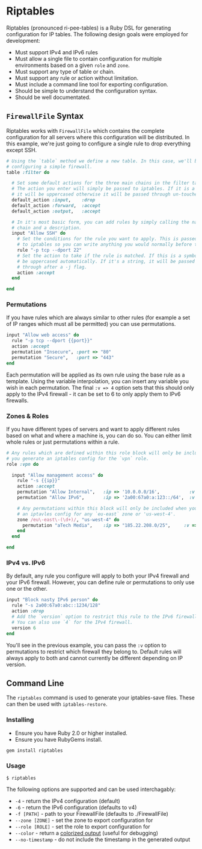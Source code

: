 # Riptables

Riptables (pronounced ri-pee-tables) is a Ruby DSL for generating configuration
for IP tables. The following design goals were employed for development:

* Must support IPv4 and IPv6 rules
* Must allow a single file to contain configuration for multiple environments
  based on a given `role` and `zone`.
* Must support any type of table or chain.
* Must support any rule or action without limitation.
* Must include a command line tool for exporting configuration.
* Should be simple to understand the configuration syntax.
* Should be well documentated.

## `FirewallFile` Syntax

Riptables works with `FirewallFile` which contains the complete configuration for
all servers where this configuration will be distributed. In this example, we're
just going to configure a single rule to drop everything except SSH.

```ruby
# Using the `table` method we define a new table. In this case, we'll be
# configuring a simple firewall.
table :filter do

  # Set some default actions for the three main chains in the filter table.
  # The action you enter will simply be passed to iptables. If it is a symbol
  # it will be uppercased otherwise it will be passed through un-touched.
  default_action :input,    :drop
  default_action :forward,  :accept
  default_action :output,   :accept

  # In it's most basic form, you can add rules by simply calling the name of the
  # chain and a description.
  input "Allow SSH" do
    # Set the conditions for the rule you want to apply. This is passed unfettered
    # to iptables so you can write anything you would normally before the -j flag.
    rule "-p tcp --dport 22"
    # Set the action to take if the rule is matched. If this is a symbol it will
    # be uppercased automatically. If it's a string, it will be passed stright
    # through after a -j flag.
    action :accept
  end

end
```

### Permutations

If you have rules which are always similar to other rules (for example a set of
IP ranges which must all be permitted) you can use permutations.

```ruby
input "Allow web access" do
  rule "-p tcp --dport {{port}}"
  action :accept
  permutation "Insecure", :port => "80"
  permutation "Secure",   :port => "443"
end
```

Each permutation will be applied as its own rule using the base rule as a template.
Using the variable interpolation, you can insert any variable you wish in each
permutation. The final `:v => 4` option sets that this should only apply to the
IPv4 firewall - it can be set to 6 to only apply them to IPv6 firewalls.

### Zones & Roles

If you have different types of servers and want to apply different rules based
on what and where a machine is, you can do so. You can either limit whole rules
or just permutations within a rule.

```ruby
# Any rules which are defined within this role block will only be included when
# you generate an iptables config for the `vpn` role.
role :vpn do

  input "Allow management access" do
    rule "-s {{ip}}"
    action :accept
    permutation "Allow Internal",   :ip => '10.0.0.0/16',           :v => 4
    permutation "Allow IPv6",       :ip => '2a00:67a0:a:123::/64',  :v => 6

    # Any permutations within this block will only be included when you generate
    # an iptavles config for any `eu-east` zone or 'us-west-4'.
    zone /eu\-east\-(\d+)/, "us-west-4" do
      permutation "aTech Media",    :ip => "185.22.208.0/25",     :v => 4
    end
  end

end
```

### IPv4 vs. IPv6

By default, any rule you configure will apply to both your IPv4 firewall and your
IPv6 firewall. However, you can define rule or permutations to only use one or
the other.

```ruby
input "Block nasty IPv6 person" do
  rule "-s 2a00:67a0:abc::1234/128"
  action :drop
  # Add the `version` option to restrict this rule to the IPv6 firewall only.
  # You can also use `4` for the IPv4 firewall.
  version 6
end
```

You'll see in the previous example, you can pass the `:v` option to permutations
to restrict which firewall they belong to. Default rules will always apply to
both and cannot currently be different depending on IP version.

## Command Line

The `riptables` command is used to generate your iptables-save files. These can
then be used with `iptables-restore`.

### Installing

* Ensure you have Ruby 2.0 or higher installed.
* Ensure you have RubyGems install.

```text
gem install riptables
```

### Usage

```text
$ riptables
```

The following options are supported and can be used interchagably:

* `-4` - return the IPv4 configuration (default)
* `-6` - return the IPv6 configuration (defaults to v4)
* `-f [PATH]` - path to your FirewallFile (defaults to ./FirewallFile)
* `--zone [ZONE]` - set the zone to export configuration for
* `--role [ROLE]` - set the role to export configuration for
* `--color` - return a [colorized output](http://s.adamcooke.io/14/Vmzd2.png) (useful for debugging)
* `--no-timestamp` - do not include the timestamp in the generated output
